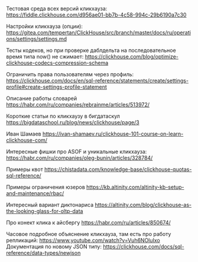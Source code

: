 Тестовая среда всех версий кликхауза:
https://fiddle.clickhouse.com/d956ae01-bb7b-4c58-994c-29b6190a7c30

Настройки кликхауза (опции):
https://gitea.com/tempertan/ClickHouse/src/branch/master/docs/ru/operations/settings/settings.md

Тесты кодеков, но при проверке даблдельта на последовательное время типа now() не сжимает:
https://clickhouse.com/blog/optimize-clickhouse-codecs-compression-schema

Ограничить права пользователям через профиль:
https://clickhouse.com/docs/en/sql-reference/statements/create/settings-profile#create-settings-profile-statement

Описание работы словарей
https://habr.com/ru/companies/rebrainme/articles/513972/

Короткие статьи по кликхаузу в бигдатаскул
https://bigdataschool.ru/blog/news/clickhouse/page/3

Иван Шамаев
https://ivan-shamaev.ru/clickhouse-101-course-on-learn-clickhouse-com/

Интересные фишки про ASOF и уникальные кликхауза:
https://habr.com/ru/companies/oleg-bunin/articles/328784/

Примеры квот https://chistadata.com/knowledge-base/clickhouse-quotas-sql-reference/

Примеры ограничения юзеров https://kb.altinity.com/altinity-kb-setup-and-maintenance/rbac/

Интересный вариант диктонариса https://altinity.com/blog/clickhouse-as-the-looking-glass-for-oltp-data

Про конект клика к айсбергу https://habr.com/ru/articles/850674/

Часовое подробное объяснение кликхауза, там есть про работу репликаций: https://www.youtube.com/watch?v=Vuh6NOluIxo
Документация по новому JSON типу: https://clickhouse.com/docs/sql-reference/data-types/newjson
